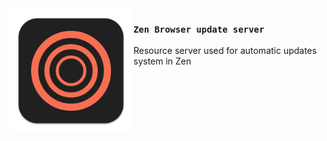 <img src="./favicon.svg" height="200" align="left"/>

### `Zen Browser update server`

Resource server used for automatic updates system in Zen
